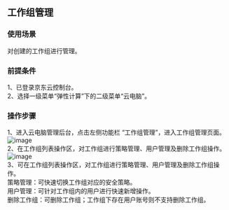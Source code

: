 ## 工作组管理
### 使用场景
对创建的工作组进行管理。<br>
### 前提条件
1、已登录京东云控制台。<br>
2、选择一级菜单“弹性计算”下的二级菜单“云电脑”。<br>
### 操作步骤
1、进入云电脑管理后台，点击左侧功能栏  “工作组管理”，进入工作组管理页面。<br>
![image](https://user-images.githubusercontent.com/103625856/190053205-98baecd9-c236-4232-87ae-427a0b7d33f4.png)<br>
2、在工作组列表操作区，对工作组进行策略管理、用户管理及删除工作组操作。<br>
![image](https://user-images.githubusercontent.com/103625856/190094239-22e48264-92ad-40e7-986d-0fa73779b96c.png)<br>
3、可在工作组列表操作区，对工作组进行策略管理、用户管理及删除工作组操作。<br>
策略管理：可快速切换工作组对应的安全策略。<br>
用户管理：可针对工作组内的用户进行快速新增操作。<br>
删除工作组：可删除工作组；工作组下存在用户账号则不支持删除工作组。<br>

